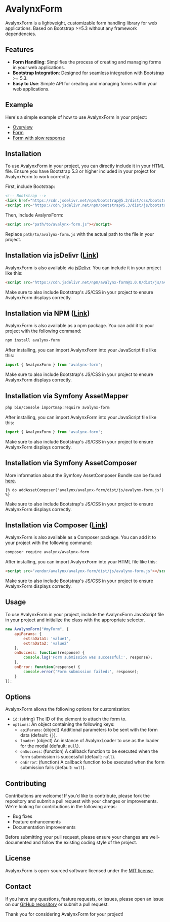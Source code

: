 # AvalynxForm

AvalynxForm is a lightweight, customizable form handling library for web applications. Based on Bootstrap >=5.3 without any framework dependencies.

## Features

- **Form Handling**: Simplifies the process of creating and managing forms in your web applications.
- **Bootstrap Integration**: Designed for seamless integration with Bootstrap >= 5.3.
- **Easy to Use**: Simple API for creating and managing forms within your web applications.

## Example

Here's a simple example of how to use AvalynxForm in your project:

* [Overview](https://avalynx-form.jbs-newmedia.de/examples/index.html)
* [Form](https://avalynx-form.jbs-newmedia.de/examples/form.html)
* [Form with slow response](https://avalynx-form.jbs-newmedia.de/examples/form-slow-response.html)

## Installation

To use AvalynxForm in your project, you can directly include it in your HTML file. Ensure you have Bootstrap 5.3 or higher included in your project for AvalynxForm to work correctly.

First, include Bootstrap:

```html
<!-- Bootstrap -->
<link href="https://cdn.jsdelivr.net/npm/bootstrap@5.3/dist/css/bootstrap.min.css" rel="stylesheet">
<script src="https://cdn.jsdelivr.net/npm/bootstrap@5.3/dist/js/bootstrap.bundle.min.js"></script>
```

Then, include AvalynxForm:

```html
<script src="path/to/avalynx-form.js"></script>
```

Replace `path/to/avalynx-form.js` with the actual path to the file in your project.

## Installation via jsDelivr ([Link](https://cdn.jsdelivr.net/npm/avalynx-form/))

AvalynxForm is also available via [jsDelivr](https://www.jsdelivr.com/). You can include it in your project like this:

```html
<script src="https://cdn.jsdelivr.net/npm/avalynx-form@1.0.0/dist/js/avalynx-form.js"></script>
```

Make sure to also include Bootstrap's JS/CSS in your project to ensure AvalynxForm displays correctly.

## Installation via NPM ([Link](https://www.npmjs.com/package/avalynx-form))

AvalynxForm is also available as a npm package. You can add it to your project with the following command:

```bash
npm install avalynx-form
```

After installing, you can import AvalynxForm into your JavaScript file like this:

```javascript
import { AvalynxForm } from 'avalynx-form';
```

Make sure to also include Bootstrap's JS/CSS in your project to ensure AvalynxForm displays correctly.

## Installation via Symfony AssetMapper

```bash
php bin/console importmap:require avalynx-form
```

After installing, you can import AvalynxForm into your JavaScript file like this:

```javascript
import { AvalynxForm } from 'avalynx-form';
```

Make sure to also include Bootstrap's JS/CSS in your project to ensure AvalynxForm displays correctly.

## Installation via Symfony AssetComposer

More information about the Symfony AssetComposer Bundle can be found [here](https://github.com/jbsnewmedia/asset-composer-bundle).

```twig
{% do addAssetComposer('avalynx/avalynx-form/dist/js/avalynx-form.js') %}
```

Make sure to also include Bootstrap's JS/CSS in your project to ensure AvalynxForm displays correctly.

## Installation via Composer ([Link](https://packagist.org/packages/avalynx/avalynx-form))

AvalynxForm is also available as a Composer package. You can add it to your project with the following command:

```bash
composer require avalynx/avalynx-form
```

After installing, you can import AvalynxForm into your HTML file like this:

```html
<script src="vendor/avalynx/avalynx-form/dist/js/avalynx-form.js"></script>
``` 

Make sure to also include Bootstrap's JS/CSS in your project to ensure AvalynxForm displays correctly.

## Usage

To use AvalynxForm in your project, include the AvalynxForm JavaScript file in your project and initialize the class with the appropriate selector.

```javascript
new AvalynxForm("#myForm", {
    apiParams: {
        extraData1: 'value1',
        extraData2: 'value2'
    },
    onSuccess: function(response) {
        console.log('Form submission was successful:', response);
    },
    onError: function(response) {
        console.error('Form submission failed:', response);
    }
});
```

## Options

AvalynxForm allows the following options for customization:

- `id`: (string) The ID of the element to attach the form to.
- `options`: An object containing the following keys:
  - `apiParams`: (object) Additional parameters to be sent with the form data (default: `{}`).
  - `loader`: (object) An instance of AvalynxLoader to use as the loader for the modal (default: `null`).
  - `onSuccess`: (function) A callback function to be executed when the form submission is successful (default: `null`).
  - `onError`: (function) A callback function to be executed when the form submission fails (default: `null`).

## Contributing

Contributions are welcome! If you'd like to contribute, please fork the repository and submit a pull request with your changes or improvements. We're looking for contributions in the following areas:

- Bug fixes
- Feature enhancements
- Documentation improvements

Before submitting your pull request, please ensure your changes are well-documented and follow the existing coding style of the project.

## License

AvalynxForm is open-sourced software licensed under the [MIT license](LICENSE).

## Contact

If you have any questions, feature requests, or issues, please open an issue on our [GitHub repository](https://github.com/avalynx/avalynx-form/issues) or submit a pull request.

Thank you for considering AvalynxForm for your project!
